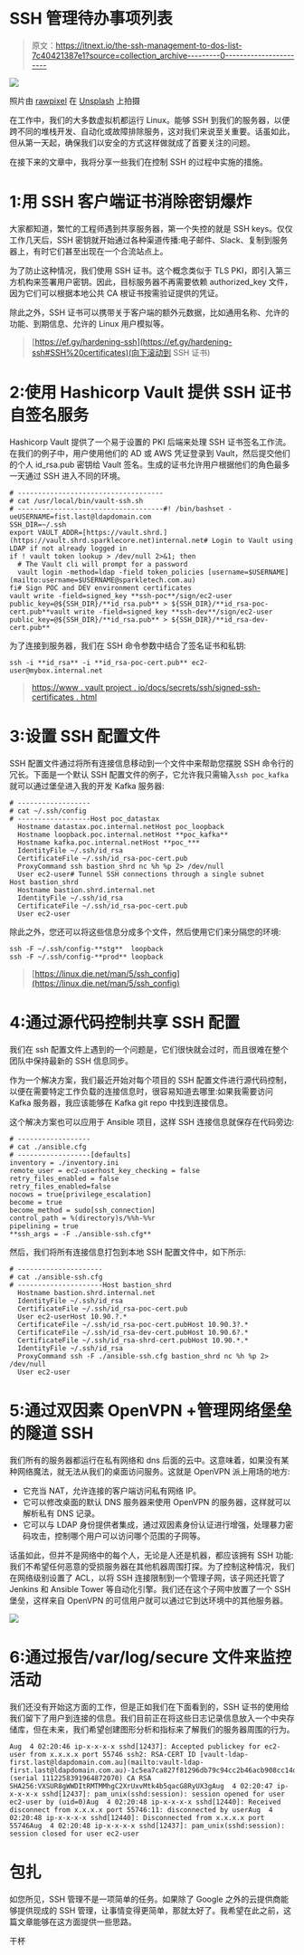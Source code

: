 # SSH 管理待办事项列表

> 原文：<https://itnext.io/the-ssh-management-to-dos-list-7c40421387e1?source=collection_archive---------0----------------------->

![](img/8f0b45bb440eb8948b3190a0b76af1d7.png)

照片由 [rawpixel](https://unsplash.com/photos/xhmek6FD_8Y?utm_source=unsplash&utm_medium=referral&utm_content=creditCopyText) 在 [Unsplash](https://unsplash.com/search/photos/single-key?utm_source=unsplash&utm_medium=referral&utm_content=creditCopyText) 上拍摄

在工作中，我们的大多数虚拟机都运行 Linux。能够 SSH 到我们的服务器，以便跨不同的堆栈开发、自动化或故障排除服务，这对我们来说至关重要。话虽如此，但从第一天起，确保我们以安全的方式这样做就成了首要关注的问题。

在接下来的文章中，我将分享一些我们在控制 SSH 的过程中实施的措施。

# 1:用 SSH 客户端证书消除**密钥爆炸**

大家都知道，繁忙的工程师遇到共享服务器，第一个失控的就是 SSH keys。仅仅工作几天后，SSH 密钥就开始通过各种渠道传播:电子邮件、Slack、复制到服务器上，有时它们甚至出现在一个合流站点上。

为了防止这种情况，我们使用 SSH 证书。这个概念类似于 TLS PKI，即引入第三方机构来签署用户密钥。因此，目标服务器不再需要依赖 authorized_key 文件，因为它们可以根据本地公共 CA 根证书按需验证提供的凭证。

除此之外，SSH 证书可以携带关于客户端的额外元数据，比如通用名称、允许的功能、到期信息、允许的 Linux 用户模拟等。

> [https://ef.gy/hardening-ssh](https://ef.gy/hardening-ssh#SSH%20certificates)(向下滚动到 SSH 证书)

# 2:使用 Hashicorp Vault 提供 SSH 证书自签名服务

Hashicorp Vault 提供了一个易于设置的 PKI 后端来处理 SSH 证书签名工作流。在我们的例子中，用户使用他们的 AD 或 AWS 凭证登录到 Vault，然后提交他们的个人 id_rsa.pub 密钥给 Vault 签名。生成的证书允许用户根据他们的角色最多一天通过 SSH 进入不同的环境。

```
# ------------------------------------
# cat /usr/local/bin/vault-ssh.sh
# ------------------------------------#! /bin/bashset -ueUSERNAME=fist.last@ldapdomain.com
SSH_DIR=~/.ssh
export VAULT_ADDR=[https://vault.shrd.](https://vault.shrd.sparklecore.net)internal.net# Login to Vault using LDAP if not already logged in
if ! vault token lookup > /dev/null 2>&1; then
  # The Vault cli will prompt for a password
  vault login -method=ldap -field token_policies [username=$USERNAME](mailto:username=$USERNAME@sparkletech.com.au)
fi# Sign POC and DEV environment certificates
vault write -field=signed_key **ssh-poc**/sign/ec2-user  public_key=@${SSH_DIR}/**id_rsa.pub** > ${SSH_DIR}/**id_rsa-poc-cert.pub**vault write -field=signed_key **ssh-dev**/sign/ec2-user  public_key=@${SSH_DIR}/**id_rsa.pub** > ${SSH_DIR}/**id_rsa-dev-cert.pub**
```

为了连接到服务器，我们在 SSH 命令参数中结合了签名证书和私钥:

```
ssh -i **id_rsa** -i **id_rsa-poc-cert.pub** ec2-user@mybox.internal.net
```

> [https://www . vault project . io/docs/secrets/ssh/signed-ssh-certificates . html](https://www.vaultproject.io/docs/secrets/ssh/signed-ssh-certificates.html)

# 3:设置 SSH 配置文件

SSH 配置文件通过将所有连接信息移动到一个文件中来帮助您摆脱 SSH 命令行的冗长。下面是一个默认 SSH 配置文件的例子，它允许我只需输入`ssh poc_kafka`就可以通过堡垒进入我的开发 Kafka 服务器:

```
# ------------------
# cat ~/.ssh/config
# ------------------Host poc_datastax
  Hostname datastax.poc.internal.netHost poc_loopback
  Hostname loopback.poc.internal.netHost **poc_kafka**
  Hostname kafka.poc.internal.netHost **poc_***
  IdentityFile ~/.ssh/id_rsa
  CertificateFile ~/.ssh/id_rsa-poc-cert.pub
  ProxyCommand ssh bastion_shrd nc %h %p 2> /dev/null
  User ec2-user# Tunnel SSH connections through a single subnet
Host bastion_shrd
  Hostname bastion.shrd.internal.net
  IdentityFile ~/.ssh/id_rsa
  CertificateFile ~/.ssh/id_rsa-poc-cert.pub
  User ec2-user
```

除此之外，您还可以将这些信息分成多个文件，然后使用它们来分隔您的环境:

```
ssh -F ~/.ssh/config-**stg**  loopback
ssh -F ~/.ssh/config-**prod** loopback
```

> [https://linux.die.net/man/5/ssh_config](https://linux.die.net/man/5/ssh_config)

# 4:通过源代码控制共享 SSH 配置

我们在 ssh 配置文件上遇到的一个问题是，它们很快就会过时，而且很难在整个团队中保持最新的 SSH 信息同步。

作为一个解决方案，我们最近开始对每个项目的 SSH 配置文件进行源代码控制，以便在需要特定工作负载的连接信息时，很容易知道去哪里:如果我需要访问 Kafka 服务器，我应该能够在 Kafka git repo 中找到连接信息。

这个解决方案也可以应用于 Ansible 项目，这样 SSH 连接信息就保存在代码旁边:

```
# ------------------
# cat ./ansible.cfg
# ------------------[defaults]
inventory = ./inventory.ini
remote_user = ec2-userhost_key_checking = false
retry_files_enabled = false
retry_files_enabled=false
nocows = true[privilege_escalation]
become = true
become_method = sudo[ssh_connection]
control_path = %(directory)s/%%h-%%r
pipelining = true
**ssh_args = -F ./ansible-ssh.cfg**
```

然后，我们将所有连接信息打包到本地 SSH 配置文件中，如下所示:

```
# ---------------------
# cat ./ansible-ssh.cfg
# ---------------------Host bastion_shrd
  Hostname bastion.shrd.internal.net
  IdentityFile ~/.ssh/id_rsa
  CertificateFile ~/.ssh/id_rsa-poc-cert.pub
  User ec2-userHost 10.90.?.*
  CertificateFile ~/.ssh/id_rsa-poc-cert.pubHost 10.90.3?.*
  CertificateFile ~/.ssh/id_rsa-dev-cert.pubHost 10.90.6?.*
  CertificateFile ~/.ssh/id_rsa-shrd-cert.pubHost 10.90.*.*
  IdentityFile ~/.ssh/id_rsa
  ProxyCommand ssh -F ./ansible-ssh.cfg bastion_shrd nc %h %p 2> /dev/null
  User ec2-user
```

# 5:通过双因素 OpenVPN +管理网络堡垒的隧道 SSH

我们所有的服务器都运行在私有网络和 dns 后面的云中。这意味着，如果没有某种网络魔法，就无法从我们的桌面访问服务。这就是 OpenVPN 派上用场的地方:

*   它充当 NAT，允许连接的客户端访问私有网络 IP。
*   它可以修改桌面的默认 DNS 服务器来使用 OpenVPN 的服务器，这样就可以解析私有 DNS 记录。
*   它可以与 LDAP 身份提供者集成，通过双因素身份认证进行增强，处理暴力密码攻击，控制哪个用户可以访问哪个范围的子网等。

话虽如此，但并不是网络中的每个人，无论是人还是机器，都应该拥有 SSH 功能:我们不希望任何恶意的受损服务器在其他机器周围打探。为了控制这种情况，我们在网络级别设置了 ACL，以将 SSH 连接限制到一个管理子网，该子网还托管了 Jenkins 和 Ansible Tower 等自动化引擎。我们还在这个子网中放置了一个 SSH 堡垒，这样来自 OpenVPN 的可信用户就可以通过它到达环境中的其他服务器。

![](img/15faae0e816d619ba628d650d2e1cbae.png)

# 6:通过报告/var/log/secure 文件来监控活动

我们还没有开始这方面的工作，但是正如我们在下面看到的，SSH 证书的使用给我们留下了用户到连接的信息。我们目前正在将这些日志记录信息放入一个中央存储库，但在未来，我们希望创建图形分析和指标来了解我们的服务器周围的行为。

```
Aug  4 02:20:46 ip-x-x-x-x sshd[12437]: Accepted publickey for ec2-user from x.x.x.x port 55746 ssh2: RSA-CERT ID [vault-ldap-first.last@ldapdomain.com.au](mailto:vault-ldap-first.last@ldapdomain.com.au)-1c5ea7ca827f81296db79c94cc2b46acb908cc14d84eaa28701dfc9748794465 (serial 1112258391964872070) CA RSA SHA256:VXSUR8gWWDItRMTMMhgC2XrUxvMtk4b5qacG8RyUX3gAug  4 02:20:47 ip-x-x-x-x sshd[12437]: pam_unix(sshd:session): session opened for user ec2-user by (uid=0)Aug  4 02:20:48 ip-x-x-x-x sshd[12440]: Received disconnect from x.x.x.x port 55746:11: disconnected by userAug  4 02:20:48 ip-x-x-x-x sshd[12440]: Disconnected from x.x.x.x port 55746Aug  4 02:20:48 ip-x-x-x-x sshd[12437]: pam_unix(sshd:session): session closed for user ec2-user
```

# 包扎

如您所见，SSH 管理不是一项简单的任务。如果除了 Google 之外的云提供商能够提供现成的 SSH 管理，让事情变得更简单，那就太好了。我希望在此之前，这篇文章能够在这方面提供一些思路。

干杯